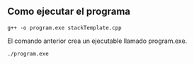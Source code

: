 
 ## Como ejecutar el programa

```console 
g++ -o program.exe stackTemplate.cpp
```

El comando anterior crea un ejecutable llamado program.exe.

```console 
./program.exe
```
